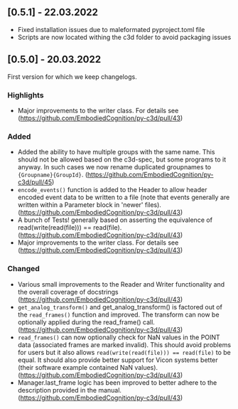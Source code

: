 ## [0.5.1] - 22.03.2022

- Fixed installation issues due to maleformated pyproject.toml file
- Scripts are now located withing the c3d folder to avoid packaging issues

## [0.5.0] - 20.03.2022

First version for which we keep changelogs.

### Highlights

- Major improvements to the writer class.
  For details see (https://github.com/EmbodiedCognition/py-c3d/pull/43)

### Added

- Added the ability to have multiple groups with the same name.
  This should not be allowed based on the c3d-spec, but some programs to it anyway.
  In such cases we now rename duplicated groupnames to `{Groupname}{GroupId}`.
  (https://github.com/EmbodiedCognition/py-c3d/pull/45)
- `encode_events()` function is added to the Header to allow header encoded event data to be written to a file
  (note that events generally are written within a Parameter block in 'newer' files).
  (https://github.com/EmbodiedCognition/py-c3d/pull/43)
- A bunch of Tests! generally based on asserting the equivalence of read(write(read(file))) == read(file).
  (https://github.com/EmbodiedCognition/py-c3d/pull/43)
- Major improvements to the writer class.
  For details see (https://github.com/EmbodiedCognition/py-c3d/pull/43)

### Changed

- Various small improvements to the Reader and Writer functionality and the overall coverage of docstrings
  (https://github.com/EmbodiedCognition/py-c3d/pull/43)
- `get_analog_transform()` and get_analog_transform() is factored out of the `read_frames()` function and improved. 
  The transform can now be optionally applied during the read_frame() call.
  (https://github.com/EmbodiedCognition/py-c3d/pull/43)
- `read_frames()` can now optionally check for NaN values in the POINT data (associated frames are marked invalid).
  This should avoid problems for users but it also allows `read(write(read(file))) == read(file)` to be equal.
  It should also provide better support for Vicon systems better (their software example contained NaN values).
  (https://github.com/EmbodiedCognition/py-c3d/pull/43)
- Manager.last_frame logic has been improved to better adhere to the description provided in the manual.
  (https://github.com/EmbodiedCognition/py-c3d/pull/43)

  